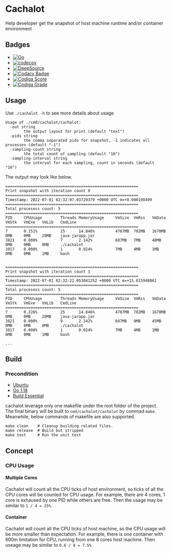 # Cachalot

Help developer get the snapshot of host machine runtime and/or container environment

## Badges

- [![Go](https://github.com/Incarnation-p-lee/cachalot/actions/workflows/go.yml/badge.svg?branch=master)](https://github.com/Incarnation-p-lee/cachalot/actions/workflows/go.yml)
- [![codecov](https://codecov.io/gh/Incarnation-p-lee/cachalot/branch/master/graph/badge.svg?token=kyWBu44Yuu)](https://codecov.io/gh/Incarnation-p-lee/cachalot)
- [![DeepSource](https://deepsource.io/gh/Incarnation-p-lee/cachalot.svg/?label=active+issues&show_trend=true&token=sfNFlwtPmXs8B7a9Dn7n0ERV)](https://deepsource.io/gh/Incarnation-p-lee/cachalot/?ref=repository-badge)
- [![Codacy Badge](https://app.codacy.com/project/badge/Grade/46a042f933084de2a04263e2cad1c25b)](https://www.codacy.com/gh/Incarnation-p-lee/cachalot/dashboard?utm_source=github.com&utm_medium=referral&utm_content=Incarnation-p-lee/cachalot&utm_campaign=Badge_Grade)
- [![Codiga Score](https://api.codiga.io/project/33659/score/svg)](https://app.codiga.io/project/33659/dashboard)
- [![Codiga Grade](https://api.codiga.io/project/33659/status/svg)](https://app.codiga.io/project/33659/dashboard)

## Usage

Use `./cachalot -h` to see more details about usage

```
Usage of ./cmd/cachalot/cachalot:
  -out string
        the output layout for print (default "text")
  -pids string
        the comma separated pids for snapshot, -1 indicates all processes (default "-1")
  -sampling-count string
        the total count of sampling (default "10")
  -sampling-interval string
        the interval for each sampling, count in seconds (default "10")
```

The output may look like below.

```
==========================================================
Print snapshot with iteration count 0
==========================================================
Timestamp: 2022-07-01 02:32:07.03729379 +0000 UTC m=+0.000198499
==========================================================
Total procesess count: 5
==========================================================
PID     CPUUsage        Threads MemoryUsage     VmSize  VmRss   VmData  VmStk   VmExe   VmLib   CmdLine
==========================================================
7       0.151%          25      14.846%         4767MB  702MB   1670MB  0MB     0MB     20MB    java-jarapp.jar
3821    0.000%          7       2.142%          687MB   7MB     40MB    0MB     0MB     0MB     ./cachalot
3817    0.000%          1       0.024%          7MB     4MB     1MB     0MB     0MB     1MB     bash


==========================================================
Print snapshot with iteration count 1
==========================================================
Timestamp: 2022-07-01 02:32:22.053041252 +0000 UTC m=+15.015948061
==========================================================
Total procesess count: 5
==========================================================
PID     CPUUsage        Threads MemoryUsage     VmSize  VmRss   VmData  VmStk   VmExe   VmLib   CmdLine
==========================================================
7       0.226%          25      14.846%         4767MB  702MB   1670MB  0MB     0MB     20MB    java-jarapp.jar
3821    0.000%          9       2.142%          687MB   9MB     45MB    0MB     0MB     0MB     ./cachalot
3817    0.000%          1       0.024%          7MB     4MB     1MB     0MB     0MB     1MB     bash

...
```

## Build

### Precondition

- [Ubuntu](https://ubuntu.com/)
- [Go 1.18](https://golang.google.cn/doc/go1.18)
- [Build Essential](https://pkgs.org/download/build-essential)

cachalot leverage only one makefile under the root folder of the project. The final binary will be built to `cmd/cachalot/cachalot` by commad `make`. Meanwhile, below commands of makefile are also supported.

```
make clean    # Cleanup building related files.
make release  # Build but stripped
make test     # Run the unit test
```

## Concept

### CPU Usage

#### Multiple Cores

Cachalot will count all the CPU ticks of host environment, so ticks of all the CPU cores will be counted for CPU usage. For example, there are 4 cores, 1 core is exhaused by one PID while others are free. Then the usage may be similar to `1 / 4 = 25%`.

#### Container

Cachalot will count all the CPU ticks of host machine, so the CPU usage will be more smaller than expectation. For example, there is one container with 600m limitation for CPU, running from one 8 cores host machine. Then useage may be similar to `0.6 / 8 = 7.5%`
